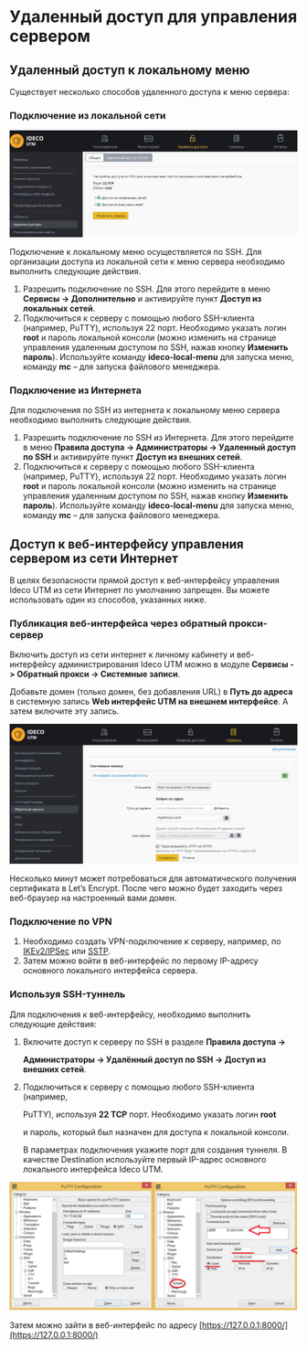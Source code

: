 # Удаленный доступ для управления сервером

## Удаленный доступ к локальному меню

Существует несколько способов удаленного доступа к меню сервера:

### Подключение из локальной сети

![](../.gitbook/assets/7110690.jpg)

Подключение к локальному меню осуществляется по SSH. Для организации доступа из локальной сети к меню сервера необходимо выполнить следующие действия.

1. Разрешить подключение по SSH. Для этого перейдите в меню **Сервисы -&gt; Дополнительно** и активируйте пункт **Доступ из локальных сетей**.
2. Подключиться к серверу с помощью любого SSH-клиента \(например, PuTTY\), используя 22 порт. Необходимо указать логин **root** и пароль локальной консоли \(можно изменить на странице управления удаленным доступом по SSH, нажав кнопку **Изменить пароль**\). Используйте команду **ideco-local-menu** для запуска меню, команду **mc** – для запуска файлового менеджера.

### Подключение из Интернета

Для подключения по SSH из интернета к локальному меню сервера необходимо выполнить следующие действия.

1. Разрешить подключение по SSH из Интернета. Для этого перейдите в меню **Правила доступа -&gt; Администраторы -&gt; Удаленный доступ по SSH** и активируйте пункт **Доступ из внешних сетей**.
2. Подключиться к серверу с помощью любого SSH-клиента \(например, PuTTY\), используя 22 порт. Необходимо указать логин **root** и пароль локальной консоли \(можно изменить на странице управления удаленным доступом по SSH, нажав кнопку **Изменить пароль**\). Используйте команду **ideco-local-menu** для запуска меню, команду **mc** – для запуска файлового менеджера.

## Доступ к веб-интерфейсу управления сервером из сети Интернет

В целях безопасности прямой доступ к веб-интерфейсу управления Ideco UTM из сети Интернет по умолчанию запрещен. Вы можете использовать один из способов, указанных ниже.

### Публикация веб-интерфейса через обратный прокси-сервер

Включить доступ из сети интернет к личному кабинету и веб-интерфейсу администрирования Ideco UTM можно в модуле **Сервисы -&gt; Обратный прокси -&gt; Системные записи**.

Добавьте домен \(только домен, без добавления URL\) в **Путь до адреса** в системную запись **Web интерфейс UTM на внешнем интерфейсе**. А затем включите эту запись.

![](../.gitbook/assets/17072199.png)

Несколько минут может потребоваться для автоматического получения сертификата в Let’s Encrypt. После чего можно будет заходить через веб-браузер на настроенный вами домен.

### Подключение по VPN

1. Необходимо создать VPN-подключение к серверу, например, по [IKEv2/IPSec](../servisy/tunnelnye_protokoly_vpn/podklyuchenie_polzovatelei_client-to-site_/ipsec_ikev2/) или [SSTP](../servisy/tunnelnye_protokoly_vpn/podklyuchenie_polzovatelei_client-to-site_/sstp/).
2. Затем можно войти в веб-интерфейс по первому IP-адресу основного локального интерфейса сервера.

### Используя SSH-туннель

Для подключения к веб-интерфейсу, необходимо выполнить следующие действия:

1. Включите доступ к серверу по SSH в разделе **Правила доступа -&gt;**

   **Администраторы -&gt; Удалённый доступ по SSH -&gt; Доступ из внешних сетей**.

2. Подключиться к серверу с помощью любого SSH-клиента \(например,

   PuTTY\), используя **22 TCP** порт. Необходимо указать логин **root**

   и пароль, который был назначен для доступа к локальной консоли.  

   В параметрах подключения укажите порт для создания туннеля. В качестве Destination используйте первый IP-адрес основного локального интерфейса Ideco UTM.  

![](../.gitbook/assets/4982441.jpg)

Затем можно зайти в веб-интерфейс по адресу [https://127.0.0.1:8000/](https://127.0.0.1:8000/)

